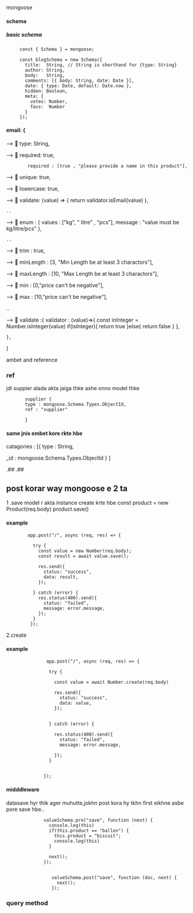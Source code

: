 mongoose

#### schema

##### basic schema

         const { Schema } = mongoose;

         const blogSchema = new Schema({
           title:  String, // String is shorthand for {type: String}
           author: String,
           body:   String,
           comments: [{ body: String, date: Date }],
           date: { type: Date, default: Date.now },
           hidden: Boolean,
           meta: {
             votes: Number,
             favs:  Number
           }
         });







#### email: {
   --> :carousel_horse: type: String,
    
  --> :carousel_horse:  required: true,
  
            required : [true , "please provide a name in this product"],
   
    
 --> :carousel_horse:  unique: true,
    
 --> :carousel_horse:  lowercase: true,
    
-->  :carousel_horse:  validate: (value) => {
      return validator.isEmail(value)
    },
    
    ..
    
-->  :carousel_horse:   enum : {
      values : ["kg", " litre" , "pcs"],
      message : "value must be kg/litre/pcs"
    },
    
    ..
    
 -->  :carousel_horse: trim : true,
    
 -->  :carousel_horse:  minLength : [3, "Min Length be at least 3 charactors"],

 --> :carousel_horse:  maxLength : [10, "Max Length be at least 3 charactors"],
    
 -->  :carousel_horse:  min : [0,"price can't be negative"],
     
-->  :carousel_horse:  max : [10,"price can't be negative"],

 ..
    
 --> :carousel_horse:  validate :{
      validator : (value)=>{
        const inInteger = Number.isInteger(value)
        if(isInteger){
          return true
        }else{
          return false
        }
      },
      
    },
    
    
  }
  
  ambet and reference
  
  ### ref
  jdi suppier alada akta jaiga thke ashe onno model thke 
  
           supplier {
           type : mongoose.Schema.Types.ObjectId,
           ref : "supplier"

           }
  
  #### same jnis embet kore rkte hbe 
  
  catagories : [{
  type : String,
  
  _id : mongoose.Schema.Types.ObjectId
  }
  ]
  
  
  .##
  .##
  
  ## post korar way mongoose e 2 ta 
  
  1 .save
  model r akta instance create krte hbe 
  const product = new Product(req.body)
  product.save()
  
  #### example
  
            app.post("/", async (req, res) => {
            
              try {
                const value = new Number(req.body);
                const result = await value.save();

                res.send({
                  status: "success",
                  data: result,
                });
                
              } catch (error) {
                res.status(400).send({
                  status: "failed",
                  message: error.message,
                });
              }
             });
             
             
  2.create 
  
  #### example 
  
                   app.post("/", async (req, res) => {
                   
                    try {

                      const value = await Number.create(req.body)
                      
                      res.send({
                        status: "success",
                        data: value,
                      });
                      
                      
                    } catch (error) {
                    
                      res.status(400).send({
                        status: "failed",
                        message: error.message,
                        
                      });
                    }


                  });
                  
                  
                  
 #### midddleware
 
 datasave hyr thik ager muhutte,jokhn post kora hy tkhn first eikhne asbe pore save hbe..
    

                  valueSchema.pre("save", function (next) {
                    console.log(this)
                    if(this.product == "ballon") {
                      this.product = "biscuit";
                      console.log(this)
                    }

                    next();
                  });
                  

                     valueSchema.post("save", function (doc, next) {
                       next();
                     });
                     
                     
 ### query method
 
 


